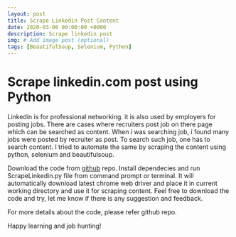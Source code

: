 ```yaml
---
layout: post
title: Scrape Linkedin Post Content
date: 2020-03-06 00:00:00 +0000
description: Scrape linkedin post
img: # Add image post (optional)
tags: [BeautifulSoup, Selenium, Python]
---
```

# Scrape linkedin.com post using Python

Linkedin is for professional networking. it is also used by employers for posting jobs. There are cases where recruiters post job on there page which can be searched as content. When i was searching job, i found many jobs were posted by recruiter as post. To search such job, one has to search content. I tried to automate the same by scraping the content using python, selenium and beautifulsoup.

Download the code from [github](https://github.com/rajnathsah/LinkedinJobScraping) repo. Install dependecies and run ScrapeLinkedin.py file from command prompt or terminal. It will automatically download latest chrome web driver and place it in current working directory and use it for scraping content. Feel free to download the code and try, let me know if there is any suggestion and feedback.

For more details about the code, please refer github repo.  

Happy learning and job hunting!
